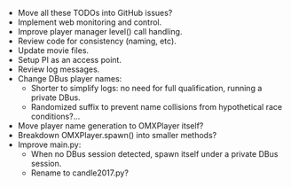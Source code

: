 * Move all these TODOs into GitHub issues?
* Implement web monitoring and control.
* Improve player manager level() call handling.
* Review code for consistency (naming, etc).
* Update movie files.
* Setup PI as an access point.
* Review log messages.
* Change DBus player names:
  * Shorter to simplify logs: no need for full qualification, running a private DBus.
  * Randomized suffix to prevent name collisions from hypothetical race conditions?...
* Move player name generation to OMXPlayer itself?
* Breakdown OMXPlayer.spawn() into smaller methods?
* Improve main.py:
  * When no DBus session detected, spawn itself under a private DBus session.
  * Rename to candle2017.py?

